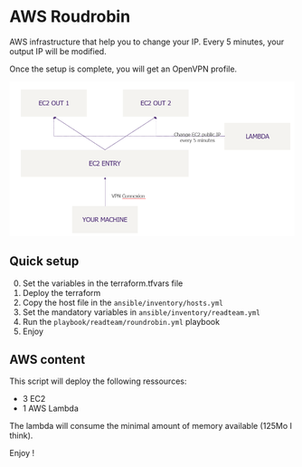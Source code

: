 # AWS Roudrobin

AWS infrastructure that help you to change your IP. Every 5 minutes, your output IP will be modified.

Once the setup is complete, you will get an OpenVPN profile.

![alt text](image.png)

## Quick setup
0. Set the variables in the terraform.tfvars file
1. Deploy the terraform
2. Copy the host file in the `ansible/inventory/hosts.yml`
5. Set the mandatory variables in `ansible/inventory/readteam.yml`
6. Run the `playbook/readteam/roundrobin.yml` playbook
7. Enjoy

## AWS content
This script will deploy the following ressources:
- 3 EC2
- 1 AWS Lambda

The lambda will consume the minimal amount of memory available (125Mo I think).

Enjoy !
